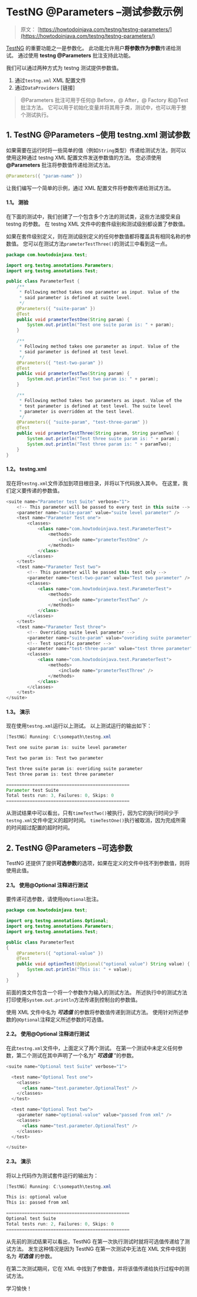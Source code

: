 # TestNG @Parameters –测试参数示例

> 原文： [https://howtodoinjava.com/testng/testng-parameters/](https://howtodoinjava.com/testng/testng-parameters/)

[TestNG](https://howtodoinjava.com/java-testng-tutorials/) 的重要功能之一是参数化。 此功能允许用户**将参数作为参数**传递给测试。 通过使用 **testng @Parameters** 批注支持此功能。

我们可以通过两种方式为 testng 测试提供参数值。

1.  通过`testng.xml` XML 配置文件
2.  通过`DataProviders` [链接]

> @Parameters 批注可用于任何@ Before，@ After，@ Factory 和@Test 批注方法。 它可以用于初始化变量并将其用于类，测试中，也可以用于整个测试执行。

## 1\. TestNG @Parameters –使用 testng.xml 测试参数

如果需要在运行时将一些简单的值（例如`String`类型）传递给测试方法，则可以使用这种通过 testng XML 配置文件发送参数值的方法。 您必须使用 **@Parameters** 批注将参数值传递给测试方法。

```java
@Parameters({ "param-name" })
```

让我们编写一个简单的示例，通过 XML 配置文件将参数传递给测试方法。

#### 1.1。 测验

在下面的测试中，我们创建了一个包含多个方法的测试类，这些方法接受来自 testng 的参数。 在 testng XML 文件中的套件级别和测试级别都设置了参数值。

如果在套件级别定义，则在测试级别定义的任何参数值都将覆盖具有相同名称的参数值。 您可以在测试方法`prameterTestThree()`的测试三中看到这一点。

```java
package com.howtodoinjava.test;

import org.testng.annotations.Parameters;
import org.testng.annotations.Test;

public class ParameterTest {
	/**
	 * Following method takes one parameter as input. Value of the 
	 * said parameter is defined at suite level.
	 */
	@Parameters({ "suite-param" })
	@Test
	public void prameterTestOne(String param) {
		System.out.println("Test one suite param is: " + param);
	}

	/**
	 * Following method takes one parameter as input. Value of the
	 * said parameter is defined at test level.
	 */
	@Parameters({ "test-two-param" })
	@Test
	public void prameterTestTwo(String param) {
		System.out.println("Test two param is: " + param);
	}

	/**
	 * Following method takes two parameters as input. Value of the 
	 * test parameter is defined at test level. The suite level 
	 * parameter is overridden at the test level.
	 */
	@Parameters({ "suite-param", "test-three-param" })
	@Test
	public void prameterTestThree(String param, String paramTwo) {
		System.out.println("Test three suite param is: " + param);
		System.out.println("Test three param is: " + paramTwo);
	}
}

```

#### 1.2。 testng.xml

现在将`testng.xml`文件添加到项目根目录，并将以下代码放入其中。 在这里，我们定义要传递的参数值。

```java
<suite name="Parameter test Suite" verbose="1">
	<!-- This parameter will be passed to every test in this suite -->
	<parameter name="suite-param" value="suite level parameter" />
	<test name="Parameter Test one">
		<classes>
			<class name="com.howtodoinjava.test.ParameterTest">
				<methods>
					<include name="prameterTestOne" />
				</methods>
			</class>
		</classes>
	</test>
	<test name="Parameter Test two">
		<!-- This parameter will be passed this test only -->
		<parameter name="test-two-param" value="Test two parameter" />
		<classes>
			<class name="com.howtodoinjava.test.ParameterTest">
				<methods>
					<include name="prameterTestTwo" />
				</methods>
			</class>
		</classes>
	</test>
	<test name="Parameter Test three">
		<!-- Overriding suite level parameter -->
		<parameter name="suite-param" value="overiding suite parameter" />
		<!-- Test specific parameter -->
		<parameter name="test-three-param" value="test three parameter" />
		<classes>
			<class name="com.howtodoinjava.test.ParameterTest">
				<methods>
					<include name="prameterTestThree" />
				</methods>
			</class>
		</classes>
	</test>
</suite>

```

#### 1.3。 演示

现在使用`testng.xml`运行以上测试。 以上测试运行的输出如下：

```java
[TestNG] Running: C:\somepath\testng.xml

Test one suite param is: suite level parameter

Test two param is: Test two parameter

Test three suite param is: overiding suite parameter
Test three param is: test three parameter

===============================================
Parameter test Suite
Total tests run: 3, Failures: 0, Skips: 0
===============================================

```

从测试结果中可以看出，只有`timeTestTwo()`被执行，因为它的执行时间少于`testng.xml`文件中定义的超时时间。 `timeTestOne()`执行被取消，因为完成所需的时间超过配置的超时时间。

## 2\. TestNG @Parameters –可选参数

TestNG 还提供了提供**可选参数**的选项，如果在定义的文件中找不到参数值，则将使用此值。

#### 2.1。 使用@Optional 注释进行测试

要传递可选参数，请使用`@Optional`批注。

```java
package com.howtodoinjava.test;

import org.testng.annotations.Optional;
import org.testng.annotations.Parameters;
import org.testng.annotations.Test;

public class ParameterTest 
{
	@Parameters({ "optional-value" })
	@Test
	public void optionTest(@Optional("optional value") String value) {
		System.out.println("This is: " + value);
	}
}

```

前面的类文件包含一个将一个参数作为输入的测试方法。 所述执行中的测试方法打印使用`System.out.println`方法传递到控制台的参数值。

使用 XML 文件中名为 ***可选值*** 的参数将参数值传递到测试方法。 使用针对所述参数的`@Optional`注释定义所述参数的可选值。

#### 2.2。 使用@Optional 注释进行测试

在此`testng.xml`文件中，上面定义了两个测试。 在第一个测试中未定义任何参数，第二个测试在其中声明了一个名为“ ***可选值*** ”的参数。

```java
<suite name="Optional test Suite" verbose="1">

  <test name="Optional Test one">
    <classes>
      <class name="test.parameter.OptionalTest" />
    </classes>
  </test>

  <test name="Optional Test two">
    <parameter name="optional-value" value="passed from xml" />
    <classes>
      <class name="test.parameter.OptionalTest" />
    </classes>
  </test>

</suite>

```

#### 2.3。 演示

将以上代码作为测试套件运行的输出为：

```java
[TestNG] Running: C:\somepath\testng.xml

This is: optional value
This is: passed from xml

===============================================
Optional test Suite
Total tests run: 2, Failures: 0, Skips: 0
===============================================

```

从先前的测试结果可以看出，TestNG 在第一次执行测试时就将可选值传递给了测试方法。 发生这种情况是因为 TestNG 在第一次测试中无法在 XML 文件中找到名为 ***可选值*** 的参数。

在第二次测试期间，它在 XML 中找到了参数值，并将该值传递给执行过程中的测试方法。

学习愉快！